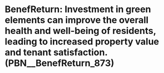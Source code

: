 # BenefReturn: __Investment in green elements can improve the overall health and well-being of residents, leading to increased property value and tenant satisfaction.__ (PBN__BenefReturn_873)

